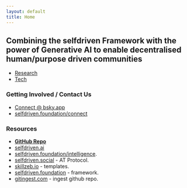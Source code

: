 ```yaml
---
layout: default
title: Home
---
```


## Combining the selfdriven Framework with the power of Generative AI to enable decentralised human/purpose driven communities

- [Research](research/)
- [Tech](tech/)

### Getting Involved / Contact Us
- [Connect @ bsky.app](https://bsky.app/profile/markbyers.selfdriven.social)
- [selfdriven.foundation/connect](https://selfdriven.fyi/connect)

### Resources
- [**GitHub Repo**](https://github.com/selfdriven-foundation/selfdriven-ai)
- [selfdriven.ai](https://selfdriven.ai)
- [selfdriven.foundation/intelligence](https://selfdriven.fyi/intelligence).
- [selfdriven.social](https://selfdriven.social) - AT Protocol.
- [skillzeb.io](https://skillseb.io) - templates.
- [selfdriven.foundation](https://selfdriven.foundation) - framework.
- [gitingest.com](https://gitingest.com/selfdriven-foundation/selfdriven-ai) - ingest github repo.


